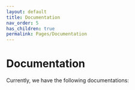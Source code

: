 ```yaml
---
layout: default
title: Documentation
nav_order: 5
has_children: true
permalink: Pages/Documentation
---
```


# Documentation

Currently, we have the following documentations:
